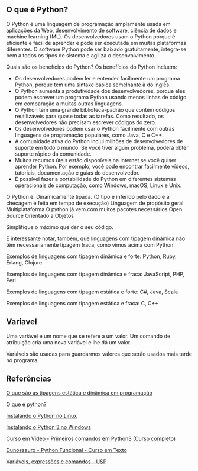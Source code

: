 ## O que é Python?

O Python é uma linguagem de programação amplamente usada em aplicações da Web, desenvolvimento de software, ciência de dados e machine learning (ML). Os desenvolvedores usam o Python porque é eficiente e fácil de aprender e pode ser executada em muitas plataformas diferentes. O software Python pode ser baixado gratuitamente, integra-se bem a todos os tipos de sistema e agiliza o desenvolvimento.

Quais são os benefícios do Python?
Os benefícios do Python incluem:

- Os desenvolvedores podem ler e entender facilmente um programa Python, porque tem uma sintaxe básica semelhante à do inglês. 
- O Python aumenta a produtividade dos desenvolvedores, porque eles podem escrever um programa Python usando menos linhas de código em comparação a muitas outras linguagens.
- O Python tem uma grande biblioteca-padrão que contém códigos reutilizáveis para quase todas as tarefas. Como resultado, os desenvolvedores não precisam escrever códigos do zero.
- Os desenvolvedores podem usar o Python facilmente com outras linguagens de programação populares, como Java, C e C++.
- A comunidade ativa do Python inclui milhões de desenvolvedores de suporte em todo o mundo. Se você tiver algum problema, poderá obter suporte rápido da comunidade.
- Muitos recursos úteis estão disponíveis na Internet se você quiser aprender Python. Por exemplo, você pode encontrar facilmente vídeos, tutoriais, documentação e guias do desenvolvedor.
- É possível fazer a portabilidade do Python em diferentes sistemas operacionais de computação, como Windows, macOS, Linux e Unix.

O Python é:
Dinamicamente tipada. (O tipo é inferido pelo dado e a checagem é feita em tempo de execução)
Linguagem de propósito geral
Multiplataforma
O python já vem com muitos pacotes necessários
Open Source
Orientado a Objetos

Simplifique o máximo que der o seu código.

É interessante notar, também, que linguagens com tipagem dinâmica não têm necessariamente tipagem fraca, como vimos acima com Python.

Exemplos de linguagens com tipagem dinâmica e forte: Python, Ruby, Erlang, Clojure

Exemplos de linguagens com tipagem dinâmica e fraca: JavaScript, PHP, Perl

Exemplos de linguagens com tipagem estática e forte: C#, Java, Scala

Exemplos de linguagens com tipagem estática e fraca: C, C++

## Variavel

Uma variável é um nome que se refere a um valor. Um comando de atribuição cria uma nova variável e lhe dá um valor.

Variáveis são usadas para guardarmos valores que serão usados mais tarde no programa.

## Referências

[O que são as tipagens estática e dinâmica em programação](https://www.alura.com.br/artigos/o-que-sao-as-tipagens-estatica-e-dinamica-em-programacao#:~:text=criar%20a%20vari%C3%A1vel.-,Linguagens%20dinamicamente%20tipadas,partir%20disso%2C%20determina%20a%20tipagem.)

[O que é python?](https://aws.amazon.com/pt/what-is/python/)

[Instalando o Python no Linux](https://python.org.br/instalacao-linux/)

[Instalando o Python 3 no Windows](https://python.org.br/instalacao-windows/)

[Curso em Vídeo - Primeiros comandos em Python3 (Curso completo)](https://youtu.be/31llNGKWDdo)

[Dunossauro - Python Funcional - Curso em Texto](https://dunossauro.github.io/python-funcional/roteiros/00_introducao.html)

[Variáveis, expressões e comandos - USP](https://panda.ime.usp.br/aulasPython/static/aulasPython/aula02.html)